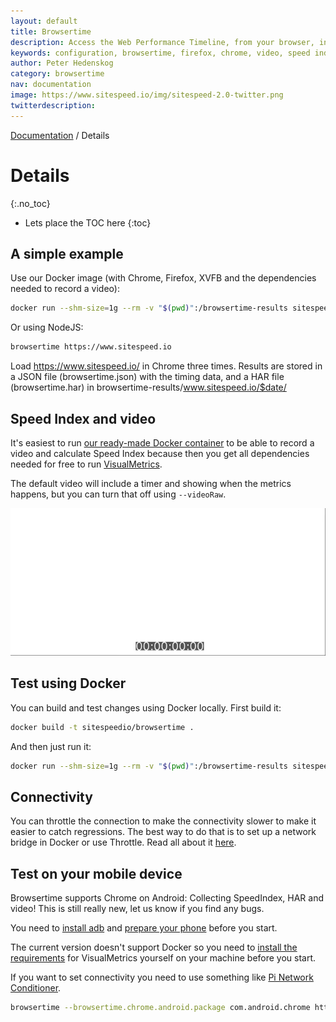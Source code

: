 ```yaml
---
layout: default
title: Browsertime
description: Access the Web Performance Timeline, from your browser, in your terminal!
keywords: configuration, browsertime, firefox, chrome, video, speed index
author: Peter Hedenskog
category: browsertime
nav: documentation
image: https://www.sitespeed.io/img/sitespeed-2.0-twitter.png
twitterdescription:
---
```


[Documentation]({{site.baseurl}}/documentation/browsertime/) / Details

# Details
{:.no_toc}

* Lets place the TOC here
{:toc}

## A simple example

Use our Docker image (with Chrome, Firefox, XVFB and the dependencies needed to record a video):

~~~bash
docker run --shm-size=1g --rm -v "$(pwd)":/browsertime-results sitespeedio/browsertime:{% include version/browsertime.txt %} --video --speedIndex https://www.sitespeed.io/
~~~

Or using NodeJS:

~~~bash
browsertime https://www.sitespeed.io
~~~

Load https://www.sitespeed.io/ in Chrome three times. Results are stored in a JSON file (browsertime.json) with the timing data, and a HAR file (browsertime.har) in browsertime-results/www.sitespeed.io/$date/


## Speed Index and video
It's easiest to run [our ready-made Docker container](https://hub.docker.com/r/sitespeedio/browsertime/) to be able to record a video and calculate Speed Index because then you get all dependencies needed for free to run [VisualMetrics](https://github.com/WPO-Foundation/visualmetrics).

The default video will include a timer and showing when the metrics happens, but you can turn that off using <code>--videoRaw</code>.

<img src="https://raw.githubusercontent.com/sitespeedio/sitespeed.io/master/docs/img/video-example.gif">

## Test using Docker
You can build and test changes using Docker locally. First build it:

~~~bash
docker build -t sitespeedio/browsertime .
~~~

And then just run it:

~~~bash
docker run --shm-size=1g --rm -v "$(pwd)":/browsertime-results sitespeedio/browsertime -n 1 --video --speedIndex https://www.sitespeed.io/
~~~

## Connectivity

You can throttle the connection to make the connectivity slower to make it easier to catch regressions. The best way to do that is to set up a network bridge in Docker or use Throttle. Read all about it [here]({{site.baseurl}}/documentation/sitespeed.io/connectivity/).


## Test on your mobile device
Browsertime supports Chrome on Android: Collecting SpeedIndex, HAR and video! This is still really new, let us know if you find any bugs.

You need to [install adb](https://www.sitespeed.io/documentation/sitespeed.io/mobile-phones/#desktop) and [prepare your phone](https://www.sitespeed.io/documentation/sitespeed.io/mobile-phones/#on-your-phone) before you start.

The current version doesn't support Docker so you need to [install the requirements](https://github.com/sitespeedio/docker-visualmetrics-deps/blob/master/Dockerfile) for VisualMetrics yourself on your machine before you start.

If you want to set connectivity you need to use something like [Pi Network Conditioner](https://github.com/phuedx/pinc).

~~~bash
browsertime --browsertime.chrome.android.package com.android.chrome https://www.sitespeed.io --video --speedIndex
~~~
